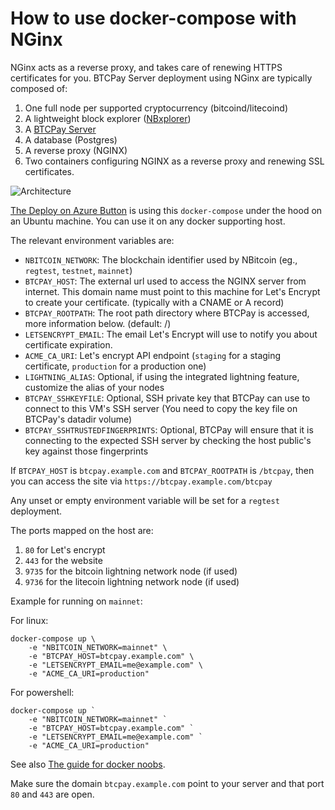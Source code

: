 # How to use docker-compose with NGinx

NGinx acts as a reverse proxy, and takes care of renewing HTTPS certificates for you.
BTCPay Server deployment using NGinx are typically composed of:

1. One full node per supported cryptocurrency (bitcoind/litecoind)
2. A lightweight block explorer ([NBxplorer](https://github.com/dgarage/NBXplorer))
3. A [BTCPay Server](https://github.com/thoughtnetwork/btcpayserver)
4. A database (Postgres)
5. A reverse proxy (NGINX)
6. Two containers configuring NGINX as a reverse proxy and renewing SSL certificates.

![Architecture](Production.png)

[The Deploy on Azure Button](https://github.com/thoughtnetwork/btcpayserver-azure) is using this `docker-compose` under the hood on an Ubuntu machine. You can use it on any docker supporting host.

The relevant environment variables are:

* `NBITCOIN_NETWORK`: The blockchain identifier used by NBitcoin (eg., `regtest`, `testnet`, `mainnet`)
* `BTCPAY_HOST`: The external url used to access the NGINX server from internet. This domain name must point to this machine for Let's Encrypt to create your certificate. (typically with a CNAME or A record)
* `BTCPAY_ROOTPATH`: The root path directory where BTCPay is accessed, more information below. (default: /)
* `LETSENCRYPT_EMAIL`: The email Let's Encrypt will use to notify you about certificate expiration.
* `ACME_CA_URI`: Let's encrypt API endpoint (`staging` for a staging certificate, `production` for a production one)
* `LIGHTNING_ALIAS`: Optional, if using the integrated lightning feature, customize the alias of your nodes
* `BTCPAY_SSHKEYFILE`: Optional, SSH private key that BTCPay can use to connect to this VM's SSH server (You need to copy the key file on BTCPay's datadir volume)
* `BTCPAY_SSHTRUSTEDFINGERPRINTS`: Optional, BTCPay will ensure that it is connecting to the expected SSH server by checking the host public's key against those fingerprints

If `BTCPAY_HOST` is `btcpay.example.com` and `BTCPAY_ROOTPATH` is `/btcpay`, then you can access the site via `https://btcpay.example.com/btcpay`

Any unset or empty environment variable will be set for a `regtest` deployment.

The ports mapped on the host are:

1. `80` for Let's encrypt
2. `443` for the website
3. `9735` for the bitcoin lightning network node (if used)
4. `9736` for the litecoin lightning network node (if used)

Example for running on `mainnet`:

For linux:

```
docker-compose up \
    -e "NBITCOIN_NETWORK=mainnet" \
    -e "BTCPAY_HOST=btcpay.example.com" \
    -e "LETSENCRYPT_EMAIL=me@example.com" \
    -e "ACME_CA_URI=production"
```

For powershell:

```
docker-compose up `
    -e "NBITCOIN_NETWORK=mainnet" `
    -e "BTCPAY_HOST=btcpay.example.com" `
    -e "LETSENCRYPT_EMAIL=me@example.com" `
    -e "ACME_CA_URI=production"
```

See also [The guide for docker noobs](../README.md#fornoobs).

Make sure the domain `btcpay.example.com` point to your server and that port `80` and `443` are open.